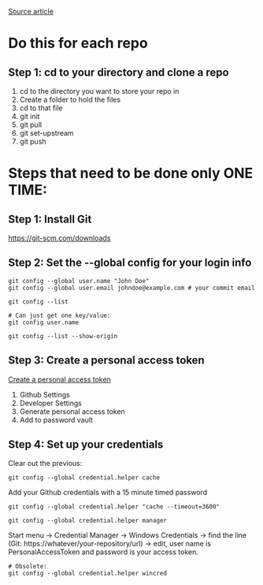 [Source article](https://git-scm.com/book/en/v2/Getting-Started-First-Time-Git-Setup)

# Do this for each repo
## Step 1: cd to your directory and clone a repo
1. cd to the directory you want to store your repo in
2. Create a folder to hold the files
3. cd to that file
4. git init
5. git pull <url>
6. git set-upstream <url>
7. git push <url>

# Steps that need to be done only ONE TIME:
## Step 1: Install Git
<a href="https://git-scm.com/downloads" target="_new">https://git-scm.com/downloads</a>

## Step 2: Set the --global config for your login info
~~~
git config --global user.name "John Doe"
git config --global user.email johndoe@example.com # your commit email

git config --list

# Can just get one key/value:
git config user.name

git config --list --show-origin
~~~

## Step 3: Create a personal access token
[Create a personal access token](https://help.github.com/en/github/authenticating-to-github/creating-a-personal-access-token-for-the-command-line)
1. Github Settings
2. Developer Settings
3. Generate personal access token
4. Add to password vault

## Step 4: Set up your credentials
Clear out the previous:
~~~
git config --global credential.helper cache
~~~

Add your Github credentials with a 15 minute timed password
~~~
git config --global credential.helper "cache --timeout=3600"
~~~

~~~
git config --global credential.helper manager
~~~

Start menu → Credential Manager → Windows Credentials → find the line (Git: https://whatever/your-repository/url) → edit, user name is PersonalAccessToken and password is your access token.

~~~
# Obsolete:
git config --global credential.helper wincred
